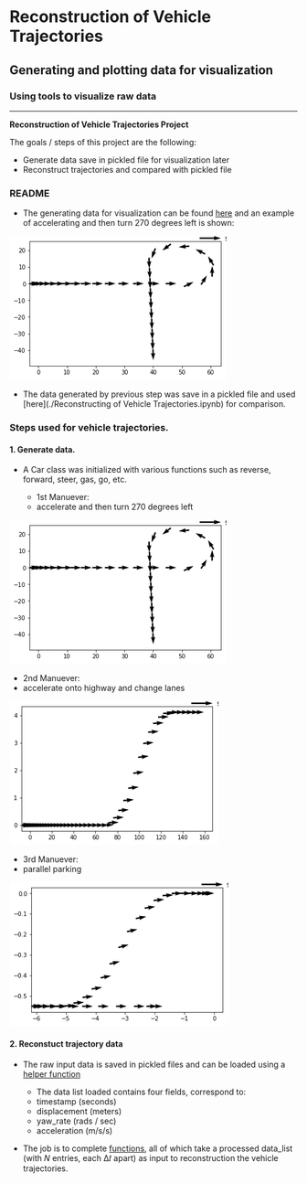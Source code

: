 # **Reconstruction of Vehicle Trajectories**

## Generating and plotting data for visualization

### Using tools to visualize raw data

---

**Reconstruction of Vehicle Trajectories Project**

The goals / steps of this project are the following:

* Generate data save in pickled file for visualization later
* Reconstruct trajectories and compared with pickled file

[//]: # (Image References)

[image1]: ./Result_Images/1.png "1"
[image2]: ./Result_Images/2.png "2"
[image3]: ./Result_Images/3.png "3"

### README

- The generating data for visualization can be found [here](./Trajectories_Data_Generator.ipynb) and an example of accelerating and then turn 270 degrees left is shown:

![alt text][image1]

- The data generated by previous step was save in a pickled file and used [here](./Reconstructing of Vehicle Trajectories.ipynb) for comparison.

### Steps used for vehicle trajectories.

#### 1. Generate data.

* A Car class was initialized with various functions such as reverse, forward, steer, gas, go, etc.

  - 1st Manuever: 
   - accelerate and then turn 270 degrees left

![alt text][image1]

  - 2nd Manuever: 
   - accelerate onto highway and change lanes

![alt text][image2]

  - 3rd Manuever:
   - parallel parking

![alt text][image3]

#### 2. Reconstuct trajectory data

* The raw input data is saved in pickled files and can be loaded using a [helper function](./helpers.py)

  - The data list loaded contains four fields, correspond to:
   - timestamp (seconds)
   - displacement (meters)
   - yaw_rate (rads / sec)
   - acceleration (m/s/s)

* The job is to complete [functions](./solution.py), all of which take a processed data_list (with 𝑁 entries, each Δ𝑡 apart) as input to reconstruction the vehicle trajectories. 







